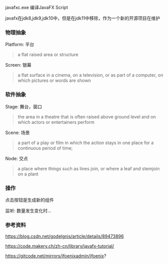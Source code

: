 javafxc.exe 编译JavaFX Script

javafx在jdk8,jdk9,jdk10中，但是在jdk11中移除，作为一个新的开源项目在维护

### 物理抽象

Platform: 平台

> a flat raised area or structure

Screen: 银幕

> a flat surface in a cinema, on a television, or as part of a computer, on which pictures or words are shown

### 软件抽象

Stage: 舞台，窗口

> the area in a theatre that is often raised above ground level and on which actors or entertainers perform

Scene: 场景

> a part of a play or film in which the action stays in one place for a continuous period of time;

Node: 交点

> a place where things such as lines join, or where a leaf and stemjoin on a plant



### 操作

点击按钮是生成新的组件

监听: 数量发生变化时...



### 参考资料

https://blog.csdn.net/godelgnis/article/details/89473896

https://code.makery.ch/zh-cn/library/javafx-tutorial/

https://gitcode.net/mirrors/jfoenixadmin/jfoenix?